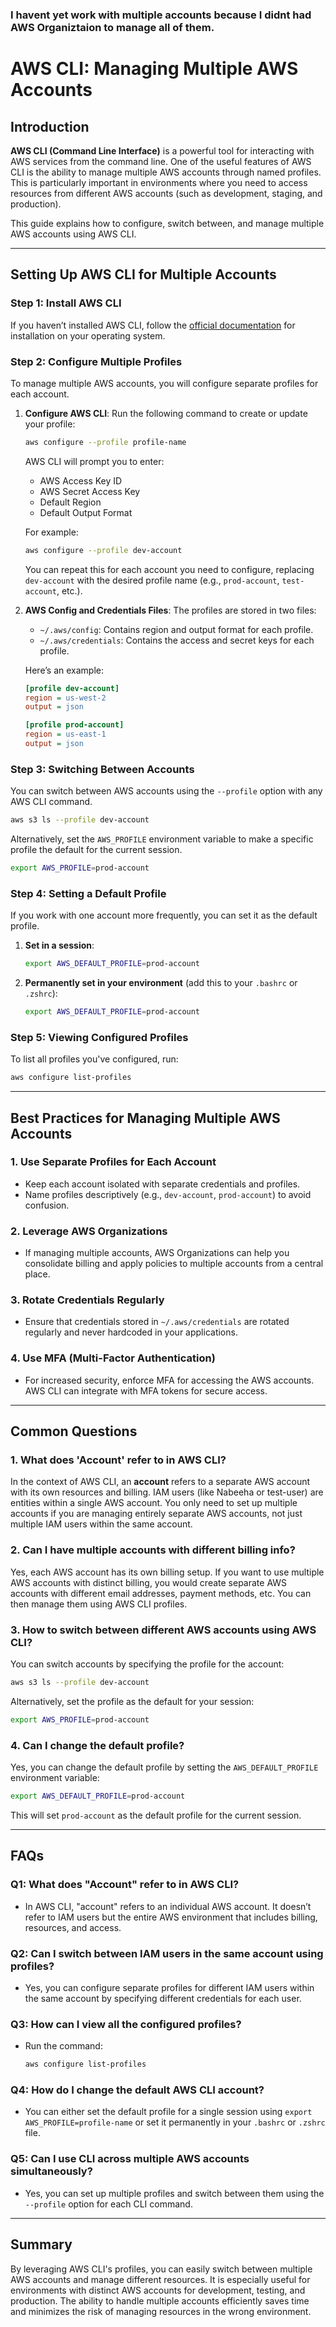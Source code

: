  ### I havent yet work with multiple accounts because I didnt had AWS Organiztaion to manage all of them.

# AWS CLI: Managing Multiple AWS Accounts

## Introduction

**AWS CLI (Command Line Interface)** is a powerful tool for interacting with AWS services from the command line. One of the useful features of AWS CLI is the ability to manage multiple AWS accounts through named profiles. This is particularly important in environments where you need to access resources from different AWS accounts (such as development, staging, and production).

This guide explains how to configure, switch between, and manage multiple AWS accounts using AWS CLI.

---


## Setting Up AWS CLI for Multiple Accounts

### Step 1: Install AWS CLI

If you haven’t installed AWS CLI, follow the [official documentation](https://docs.aws.amazon.com/cli/latest/userguide/install-cliv2.html) for installation on your operating system.

### Step 2: Configure Multiple Profiles

To manage multiple AWS accounts, you will configure separate profiles for each account.

1. **Configure AWS CLI**:
   Run the following command to create or update your profile:

   ```bash
   aws configure --profile profile-name
   ```

   AWS CLI will prompt you to enter:
   - AWS Access Key ID
   - AWS Secret Access Key
   - Default Region
   - Default Output Format

   For example:

   ```bash
   aws configure --profile dev-account
   ```

   You can repeat this for each account you need to configure, replacing `dev-account` with the desired profile name (e.g., `prod-account`, `test-account`, etc.).

2. **AWS Config and Credentials Files**:
   The profiles are stored in two files:
   - `~/.aws/config`: Contains region and output format for each profile.
   - `~/.aws/credentials`: Contains the access and secret keys for each profile.

   Here’s an example:

   ```ini
   [profile dev-account]
   region = us-west-2
   output = json

   [profile prod-account]
   region = us-east-1
   output = json
   ```

### Step 3: Switching Between Accounts

You can switch between AWS accounts using the `--profile` option with any AWS CLI command.

```bash
aws s3 ls --profile dev-account
```

Alternatively, set the `AWS_PROFILE` environment variable to make a specific profile the default for the current session.

```bash
export AWS_PROFILE=prod-account
```

### Step 4: Setting a Default Profile

If you work with one account more frequently, you can set it as the default profile.

1. **Set in a session**:

   ```bash
   export AWS_DEFAULT_PROFILE=prod-account
   ```

2. **Permanently set in your environment** (add this to your `.bashrc` or `.zshrc`):

   ```bash
   export AWS_DEFAULT_PROFILE=prod-account
   ```

### Step 5: Viewing Configured Profiles

To list all profiles you've configured, run:

```bash
aws configure list-profiles
```

---

## Best Practices for Managing Multiple AWS Accounts

### 1. **Use Separate Profiles for Each Account**
   - Keep each account isolated with separate credentials and profiles.
   - Name profiles descriptively (e.g., `dev-account`, `prod-account`) to avoid confusion.

### 2. **Leverage AWS Organizations**
   - If managing multiple accounts, AWS Organizations can help you consolidate billing and apply policies to multiple accounts from a central place.

### 3. **Rotate Credentials Regularly**
   - Ensure that credentials stored in `~/.aws/credentials` are rotated regularly and never hardcoded in your applications.

### 4. **Use MFA (Multi-Factor Authentication)**
   - For increased security, enforce MFA for accessing the AWS accounts. AWS CLI can integrate with MFA tokens for secure access.

---

## Common Questions

### 1. **What does 'Account' refer to in AWS CLI?**

   In the context of AWS CLI, an **account** refers to a separate AWS account with its own resources and billing. IAM users (like Nabeeha or test-user) are entities within a single AWS account. You only need to set up multiple accounts if you are managing entirely separate AWS accounts, not just multiple IAM users within the same account.

### 2. **Can I have multiple accounts with different billing info?**

   Yes, each AWS account has its own billing setup. If you want to use multiple AWS accounts with distinct billing, you would create separate AWS accounts with different email addresses, payment methods, etc. You can then manage them using AWS CLI profiles.

### 3. **How to switch between different AWS accounts using AWS CLI?**

   You can switch accounts by specifying the profile for the account:

   ```bash
   aws s3 ls --profile dev-account
   ```

   Alternatively, set the profile as the default for your session:

   ```bash
   export AWS_PROFILE=prod-account
   ```

### 4. **Can I change the default profile?**

   Yes, you can change the default profile by setting the `AWS_DEFAULT_PROFILE` environment variable:

   ```bash
   export AWS_DEFAULT_PROFILE=prod-account
   ```

   This will set `prod-account` as the default profile for the current session.

---

## FAQs

### Q1: **What does "Account" refer to in AWS CLI?**
   - In AWS CLI, "account" refers to an individual AWS account. It doesn’t refer to IAM users but the entire AWS environment that includes billing, resources, and access.

### Q2: **Can I switch between IAM users in the same account using profiles?**
   - Yes, you can configure separate profiles for different IAM users within the same account by specifying different credentials for each user.

### Q3: **How can I view all the configured profiles?**
   - Run the command:

     ```bash
     aws configure list-profiles
     ```

### Q4: **How do I change the default AWS CLI account?**
   - You can either set the default profile for a single session using `export AWS_PROFILE=profile-name` or set it permanently in your `.bashrc` or `.zshrc` file.

### Q5: **Can I use CLI across multiple AWS accounts simultaneously?**
   - Yes, you can set up multiple profiles and switch between them using the `--profile` option for each CLI command.

---

## Summary

By leveraging AWS CLI's profiles, you can easily switch between multiple AWS accounts and manage different resources. It is especially useful for environments with distinct AWS accounts for development, testing, and production. The ability to handle multiple accounts efficiently saves time and minimizes the risk of managing resources in the wrong environment.
